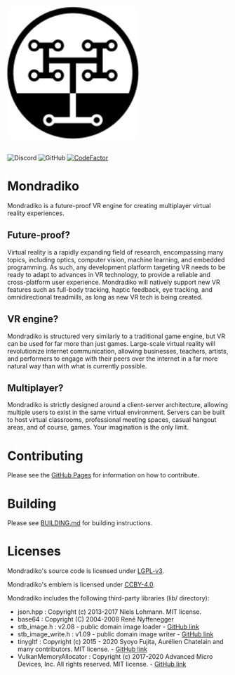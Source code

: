 <div>
<img src="./docs/assets/emblem.svg" width="300">
</div>
<br>

![Discord](https://img.shields.io/discord/750058861578289347?label=Discord) ![GitHub](https://img.shields.io/github/license/mondradiko/mondradiko) [![CodeFactor](https://www.codefactor.io/repository/github/mondradiko/mondradiko/badge)](https://www.codefactor.io/repository/github/mondradiko/mondradiko)

# Mondradiko
Mondradiko is a future-proof VR engine for creating multiplayer virtual reality experiences.

## Future-proof?
Virtual reality is a rapidly expanding field of research, encompassing many topics, including optics, computer vision, machine learning, and embedded programming. As such, any development platform targeting VR needs to be ready to adapt to advances in VR technology, to provide a reliable and cross-platform user experience. Mondradiko will natively support new VR features such as full-body tracking, haptic feedback, eye tracking, and omnidirectional treadmills, as long as new VR tech is being created.

## VR engine?
Mondradiko is structured very similarly to a traditional game engine, but VR can be used for far more than just games. Large-scale virtual reality will revolutionize internet communication, allowing businesses, teachers, artists, and performers to engage with their peers over the internet in a far more natural way than with what is currently possible.

## Multiplayer?
Mondradiko is strictly designed around a client-server architecture, allowing multiple users to exist in the same virtual environment. Servers can be built to host virtual classrooms, professional meeting spaces, casual hangout areas, and of course, games. Your imagination is the only limit.

# Contributing

Please see the [GitHub Pages](https://mondradiko.github.io/contributing) for information on how to contribute.

# Building

Please see [BUILDING.md](/BUILDING.md) for building instructions.

# Licenses
Mondradiko's source code is licensed under [LGPL-v3](https://www.gnu.org/licenses/).

Mondradiko's emblem is licensed under [CCBY-4.0](https://creativecommons.org/licenses/by/4.0/).


Mondradiko includes the following third-party libraries (lib/ directory):

- json.hpp : Copyright (c) 2013-2017 Niels Lohmann. MIT license.
- base64 : Copyright (C) 2004-2008 René Nyffenegger
- stb_image.h : v2.08 - public domain image loader - [GitHub link](https://github.com/nothings/stb/blob/master/stb_image.h)
- stb_image_write.h : v1.09 - public domain image writer - [GitHub link](https://github.com/nothings/stb/blob/master/stb_image_write.h)
- tinygltf : Copyright (c) 2015 - 2020 Syoyo Fujita, Aurélien Chatelain and many contributors. MIT license. - [GitHub link](https://github.com/syoyo/tinygltf)
- VulkanMemoryAllocator : Copyright (c) 2017-2020 Advanced Micro Devices, Inc. All rights reserved. MIT license. - [GitHub link](https://github.com/GPUOpen-LibrariesAndSDKs/VulkanMemoryAllocator)
